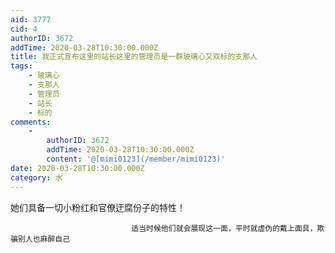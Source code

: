 ```yaml
---
aid: 3777
cid: 4
authorID: 3672
addTime: 2020-03-28T10:30:00.000Z
title: 我正式宣布这里的站长这里的管理员是一群玻璃心又双标的支那人
tags:
    - 玻璃心
    - 支那人
    - 管理员
    - 站长
    - 标的
comments:
    -
        authorID: 3672
        addTime: 2020-03-28T10:30:00.000Z
        content: '@[mimi0123](/member/mimi0123)'
date: 2020-03-28T10:30:00.000Z
category: 水
---
```


她们具备一切小粉红和官僚迂腐份子的特性！

                               适当时候他们就会展现这一面，平时就虚伪的戴上面具，欺骗别人也麻醉自己
